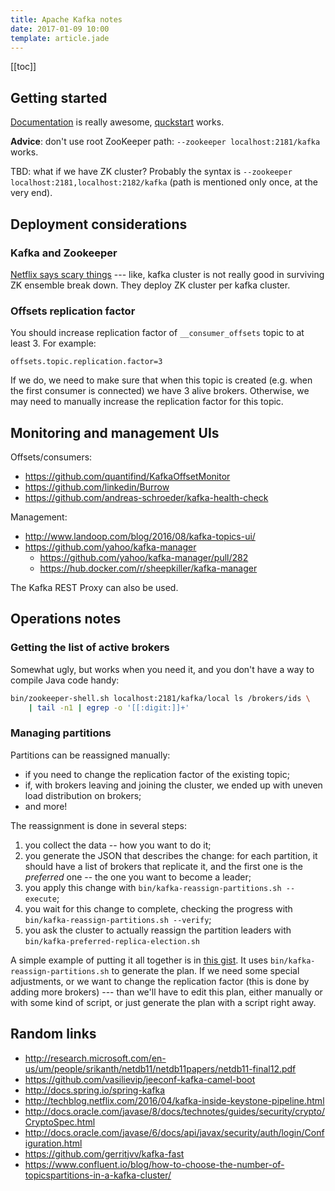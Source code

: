 ```yaml
---
title: Apache Kafka notes
date: 2017-01-09 10:00
template: article.jade
---
```


[[toc]]

## Getting started

[Documentation] is really awesome, [quckstart] works.

[Documentation]: http://kafka.apache.org/documentation/
[quckstart]: http://kafka.apache.org/quickstart

**Advice**: don't use root ZooKeeper path: `--zookeeper localhost:2181/kafka` works.

TBD: what if we have ZK cluster? Probably the syntax is
`--zookeeper localhost:2181,localhost:2182/kafka`
(path is mentioned only once, at the very end).

## Deployment considerations

### Kafka and Zookeeper

[Netflix says scary things] --- like, kafka cluster is not really good
in surviving ZK ensemble break down. They deploy ZK cluster per kafka
cluster.

[Netflix says scary things]: TBD

### Offsets replication factor

You should increase replication factor of `__consumer_offsets`
topic to at least 3. For example:

```
offsets.topic.replication.factor=3
```

If we do, we need to make sure that when this topic
is created (e.g. when the first consumer is connected)
we have 3 alive brokers. Otherwise, we may need to
manually increase the replication factor for this
topic.

## Monitoring and management UIs

Offsets/consumers:

* https://github.com/quantifind/KafkaOffsetMonitor
* https://github.com/linkedin/Burrow
* https://github.com/andreas-schroeder/kafka-health-check

Management:

* http://www.landoop.com/blog/2016/08/kafka-topics-ui/
* https://github.com/yahoo/kafka-manager
  * https://github.com/yahoo/kafka-manager/pull/282
  * https://hub.docker.com/r/sheepkiller/kafka-manager

The Kafka REST Proxy can also be used.

## Operations notes

### Getting the list of active brokers

Somewhat ugly, but works when you need it, and you don't have
a way to compile Java code handy:

```bash
bin/zookeeper-shell.sh localhost:2181/kafka/local ls /brokers/ids \
    | tail -n1 | egrep -o '[[:digit:]]+'
```

### Managing partitions

Partitions can be reassigned manually:
* if you need to change the replication factor of the existing topic;
* if, with brokers leaving and joining the cluster, we ended up
  with uneven load distribution on brokers;
* and more!

The reassignment is done in several steps:
1. you collect the data -- how you want to do it;
1. you generate the JSON that describes the change: for each
   partition, it should have a list of brokers that replicate
   it, and the first one is the *preferred* one -- the one
   you want to become a leader;
1. you apply this change with `bin/kafka-reassign-partitions.sh --execute`;
1. you wait for this change to complete, checking the progress with
   `bin/kafka-reassign-partitions.sh --verify`;
1. you ask the cluster to actually reassign the partition
   leaders with `bin/kafka-preferred-replica-election.sh`


A simple example of putting it all together is in
[this gist](https://gist.github.com/iv-m/9504a57e19bcd8e7d3f959bb2c473fb1).
It uses `bin/kafka-reassign-partitions.sh` to generate the plan.  If we
need some special adjustments, or we want to change the replication
factor (this is done by adding more brokers) --- than we'll have to edit
this plan, either manually or with some kind of script, or just generate
the plan with a script right away.

## Random links

* http://research.microsoft.com/en-us/um/people/srikanth/netdb11/netdb11papers/netdb11-final12.pdf
* https://github.com/vasilievip/jeeconf-kafka-camel-boot
* http://docs.spring.io/spring-kafka
* http://techblog.netflix.com/2016/04/kafka-inside-keystone-pipeline.html
* http://docs.oracle.com/javase/8/docs/technotes/guides/security/crypto/CryptoSpec.html
* http://docs.oracle.com/javase/6/docs/api/javax/security/auth/login/Configuration.html
* https://github.com/gerritjvv/kafka-fast
* https://www.confluent.io/blog/how-to-choose-the-number-of-topicspartitions-in-a-kafka-cluster/
